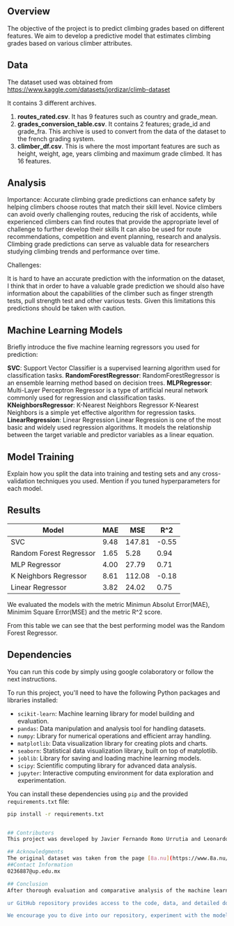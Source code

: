 ## Overview

The objective of the project is to predict climbing grades based on different features.
We aim to develop a predictive model that estimates climbing grades based on various climber attributes.

## Data

The dataset used was obtained from https://www.kaggle.com/datasets/jordizar/climb-dataset

It contains 3 different archives.
1. **routes_rated.csv**. It has 9 features such as country and grade_mean.
2. **grades_conversion_table.csv**. It contains 2 features; grade_id and grade_fra. This archive is used to convert from the data of the dataset to the french grading system.
3. **climber_df.csv**. This is where the most important features are such as height, weight, age, years climbing and maximum grade climbed. It has 16 features.

## Analysis

Importance:
Accurate climbing grade predictions can enhance safety by helping climbers choose routes that match their skill level. Novice climbers can avoid overly challenging routes, reducing the risk of accidents, while experienced climbers can find routes that provide the appropriate level of challenge to further develop their skills
It can also be used for route recommendations, competition and event planning, research and analysis. Climbing grade predictions can serve as valuable data for researchers studying climbing trends and performance over time.


Challenges:

It is hard to have an accurate prediction with the information on the dataset, I think that in order to have a valuable grade prediction we should also have information about the capabilities of the climber such as finger strength tests, pull strength test and other various tests.
Given this limitations this predictions should be taken with caution.

## Machine Learning Models

Briefly introduce the five machine learning regressors you used for prediction:

**SVC**: Support Vector Classifier is a supervised learning algorithm used for classification tasks.
**RandomForestRegressor**: RandomForestRegressor is an ensemble learning method based on decision trees.
**MLPRegressor**: Multi-Layer Perceptron Regressor is a type of artificial neural network commonly used for regression and classification tasks.
**KNeighborsRegressor**: K-Nearest Neighbors Regressor K-Nearest Neighbors is a simple yet effective algorithm for regression tasks. 
**LinearRegression**: Linear Regression Linear Regression is one of the most basic and widely used regression algorithms.  It models the relationship between the target variable and predictor variables as a linear equation.



## Model Training

Explain how you split the data into training and testing sets and any cross-validation techniques you used. Mention if you tuned hyperparameters for each model.

## Results

| Model  | MAE  | MSE  | R^2  |
| ------------ | ------------ | ------------ | ------------ |
|SVC   |9.48   |147.81   |-0.55   |
|Random Forest Regressor   |1.65   |5.28   |0.94   |
|MLP Regressor   |4.00   |27.79   |0.71   |
|K Neighbors Regressor   |8.61   |112.08   |-0.18   |
|Linear Regressor   |3.82   |24.02   |0.75   |
We evaluated the models with the metric Minimun Absolut Error(MAE), Minimim Square Error(MSE) and the metric R^2 score.

From this table we can see that the best performing model was the Random Forest Regressor.

## Dependencies

You can run this code by simply using google colaboratory or follow the next instructions.

To run this project, you'll need to have the following Python packages and libraries installed:

- `scikit-learn`: Machine learning library for model building and evaluation.
- `pandas`: Data manipulation and analysis tool for handling datasets.
- `numpy`: Library for numerical operations and efficient array handling.
- `matplotlib`: Data visualization library for creating plots and charts.
- `seaborn`: Statistical data visualization library, built on top of matplotlib.
- `joblib`: Library for saving and loading machine learning models.
- `scipy`: Scientific computing library for advanced data analysis.
- `jupyter`: Interactive computing environment for data exploration and experimentation.

You can install these dependencies using `pip` and the provided `requirements.txt` file:

```bash
pip install -r requirements.txt


## Contributors
This project was developed by Javier Fernando Romo Urrutia and Leonardo Alejandro Magallanes Tejada as a part of a final project in our machine learning class.

## Acknowledgments
The original dataset was taken from the page [8a.nu](https://www.8a.nu/ "8a.nu") by David Cohen and then we used the 3 tables uploaded by [Jordi Zaragoza.](http://https://www.kaggle.com/datasets/jordizar/climb-dataset "Jordi Zaragoza")
##Contact Information
0236887@up.edu.mx

## Conclusion
After thorough evaluation and comparative analysis of the machine learning models, we have chosen the Random Forest Regressor as our preferred model for predicting climbing grades. This decision is backed by the model's outstanding performance in terms of key metrics such as Mean Absolute Error (MAE), Mean Squared Error (MSE), and the coefficient of determination (R²).

ur GitHub repository provides access to the code, data, and detailed documentation, allowing users to explore the model, replicate our findings, and contribute to further improvements. We believe that this project not only advances our understanding of climbing grade prediction but also serves as a valuable resource for the climbing community and machine learning enthusiasts alike.

We encourage you to dive into our repository, experiment with the model, and join us in the quest to enhance climbing grade predictions and promote safer and more enjoyable climbing experiences.
